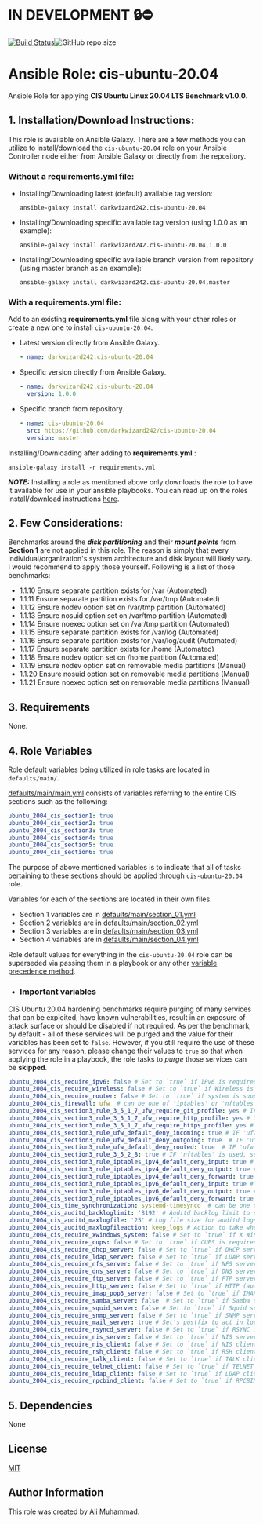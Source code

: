 # IN DEVELOPMENT :lock::no_entry:

[![Build Status](https://travis-ci.com/darkwizard242/cis-ubuntu-20.04.svg?branch=feature_cis-ubuntu-20.04-development)](https://travis-ci.com/darkwizard242/cis-ubuntu-20.04)![GitHub repo size](https://img.shields.io/github/repo-size/darkwizard242/cis-ubuntu-20.04?color=orange&style=flat-square)

# Ansible Role: cis-ubuntu-20.04

Ansible Role for applying **CIS Ubuntu Linux 20.04 LTS Benchmark v1.0.0**.

## 1\. Installation/Download Instructions:

This role is available on Ansible Galaxy. There are a few methods you can utilize to install/download the `cis-ubuntu-20.04` role on your Ansible Controller node either from Ansible Galaxy or directly from the repository.

### Without a requirements.yml file:

- Installing/Downloading latest (default) available tag version:

  ```shell
  ansible-galaxy install darkwizard242.cis-ubuntu-20.04
  ```

- Installing/Downloading specific available tag version (using 1.0.0 as an example):

  ```shell
  ansible-galaxy install darkwizard242.cis-ubuntu-20.04,1.0.0
  ```

- Installing/Downloading specific available branch version from repository (using master branch as an example):

  ```shell
  ansible-galaxy install darkwizard242.cis-ubuntu-20.04,master
  ```

### With a requirements.yml file:

Add to an existing **requirements.yml** file along with your other roles or create a new one to install `cis-ubuntu-20.04`.

- Latest version directly from Ansible Galaxy.

  ```yaml
  - name: darkwizard242.cis-ubuntu-20.04
  ```

- Specific version directly from Ansible Galaxy.

  ```yaml
  - name: darkwizard242.cis-ubuntu-20.04
    version: 1.0.0
  ```

- Specific branch from repository.

  ```yaml
  - name: cis-ubuntu-20.04
    src: https://github.com/darkwizard242/cis-ubuntu-20.04
    version: master
  ```

Installing/Downloading after adding to **requirements.yml** :

```shell
ansible-galaxy install -r requirements.yml
```

**_NOTE:_** Installing a role as mentioned above only downloads the role to have it available for use in your ansible playbooks. You can read up on the roles install/download instructions [here](https://galaxy.ansible.com/docs/using/installing.html).

## 2\. Few Considerations:

Benchmarks around the **_disk partitioning_** and their **_mount points_** from **Section 1** are not applied in this role. The reason is simply that every individual/organization's system architecture and disk layout will likely vary. I would recommend to apply those yourself. Following is a list of those benchmarks:

- 1.1.10 Ensure separate partition exists for /var (Automated)
- 1.1.11 Ensure separate partition exists for /var/tmp (Automated)
- 1.1.12 Ensure nodev option set on /var/tmp partition (Automated)
- 1.1.13 Ensure nosuid option set on /var/tmp partition (Automated)
- 1.1.14 Ensure noexec option set on /var/tmp partition (Automated)
- 1.1.15 Ensure separate partition exists for /var/log (Automated)
- 1.1.16 Ensure separate partition exists for /var/log/audit (Automated)
- 1.1.17 Ensure separate partition exists for /home (Automated)
- 1.1.18 Ensure nodev option set on /home partition (Automated)
- 1.1.19 Ensure nodev option set on removable media partitions (Manual)
- 1.1.20 Ensure nosuid option set on removable media partitions (Manual)
- 1.1.21 Ensure noexec option set on removable media partitions (Manual)

## 3\. Requirements

None.

## 4\. Role Variables

Role default variables being utilized in role tasks are located in `defaults/main/`.

[defaults/main/main.yml](https://github.com/darkwizard242/cis-ubuntu-20.04/blob/master/defaults/main/main.yml) consists of variables referring to the entire CIS sections such as the following:

```yaml
ubuntu_2004_cis_section1: true
ubuntu_2004_cis_section2: true
ubuntu_2004_cis_section3: true
ubuntu_2004_cis_section4: true
ubuntu_2004_cis_section5: true
ubuntu_2004_cis_section6: true
```

The purpose of above mentioned variables is to indicate that all of tasks pertaining to these sections should be applied through `cis-ubuntu-20.04` role.

Variables for each of the sections are located in their own files.

- Section 1 variables are in [defaults/main/section_01.yml](https://github.com/darkwizard242/cis-ubuntu-20.04/blob/master/defaults/main/section_01.yml)
- Section 2 variables are in [defaults/main/section_02.yml](https://github.com/darkwizard242/cis-ubuntu-20.04/blob/master/defaults/main/section_02.yml)
- Section 3 variables are in [defaults/main/section_03.yml](https://github.com/darkwizard242/cis-ubuntu-20.04/blob/master/defaults/main/section_03.yml)
- Section 4 variables are in [defaults/main/section_04.yml](https://github.com/darkwizard242/cis-ubuntu-20.04/blob/master/defaults/main/section_04.yml)

Role default values for everything in the `cis-ubuntu-20.04` role can be superseded via passing them in a playbook or any other [variable precedence method](https://docs.ansible.com/ansible/latest/user_guide/playbooks_variables.html#variable-precedence-where-should-i-put-a-variable).

- ### Important variables

CIS Ubuntu 20.04 hardening benchmarks require purging of many services that can be exploited, have known vulnerabilities, result in an exposure of attack surface or should be disabled if not required. As per the benchmark, by default - all of these services will be purged and the value for their variables has been set to `false`. However, if you still require the use of these services for any reason, please change their values to `true` so that when applying the role in a playbook, the role tasks to _purge_ those services can be **skipped**.

```yaml
ubuntu_2004_cis_require_ipv6: false # Set to `true` if IPv6 is required.
ubuntu_2004_cis_require_wireless: false # Set to `true` if Wireless is required.
ubuntu_2004_cis_require_router: false # Set to `true` if system is supposed to act as a router.
ubuntu_2004_cis_firewall: ufw  # can be one of 'iptables' or 'nftables' or 'ufw'.
ubuntu_2004_cis_section3_rule_3_5_1_7_ufw_require_git_profile: yes # IF 'ufw' is used, setting to 'yes' allows for a UFW git application profile to be configured and allowed.
ubuntu_2004_cis_section3_rule_3_5_1_7_ufw_require_http_profile: yes # IF 'ufw' is used, setting to 'yes' allows for a UFW HTTP application profile to be configured and allowed.
ubuntu_2004_cis_section3_rule_3_5_1_7_ufw_require_https_profile: yes # IF 'ufw' is used, setting to 'yes' allows for a UFW HTTPS application profile to be configured and allowed.
ubuntu_2004_cis_section3_rule_ufw_default_deny_incoming: true # IF 'ufw' is used, setting to 'true' will deny all incoming connections by default. Operates same as `ufw default deny incoming`. Set to `false` if you don't require this to be applied.
ubuntu_2004_cis_section3_rule_ufw_default_deny_outgoing: true  # IF 'ufw' is used, setting to 'true' will deny all outgoing connections by default. Operates same as `ufw default deny outgoing`. Set to `false` if you don't require this to be applied.
ubuntu_2004_cis_section3_rule_ufw_default_deny_routed: true  # IF 'ufw' is used, setting to 'true' will deny all routed connections by default. Operates same as `ufw default deny routed`. Set to `false` if you don't require this to be applied.
ubuntu_2004_cis_section3_rule_3_5_2_8: true # IF 'nftables' is used, setting to 'true' will deny all input/forward/output connections by default, leaving the system unreachable. Set to `false` if you don't require this to be applied or to lose connectivity.
ubuntu_2004_cis_section3_rule_iptables_ipv4_default_deny_input: true # IF 'iptables' is used, setting to 'true' will deny all inbound connections on ipv4 by default, leaving the system unreachable. Set to `false` if you don't require this to be applied or to lose connectivity.
ubuntu_2004_cis_section3_rule_iptables_ipv4_default_deny_output: true # IF 'iptables' is used, setting to 'true' will deny all outbound connections on ipv4 by default, leaving the system unreachable. Set to `false` if you don't require this to be applied or to lose connectivity.
ubuntu_2004_cis_section3_rule_iptables_ipv4_default_deny_forward: true # IF 'iptables' is used, setting to 'true' will deny all forward connections on ipv4 by default, leaving the system unreachable. Set to `false` if you don't require this to be applied or to lose connectivity.
ubuntu_2004_cis_section3_rule_iptables_ipv6_default_deny_input: true # IF 'iptables' is used and ipv6 is enabled, setting to 'true' will deny all inbound connections on ipv4 by default, leaving the system unreachable. Set to `false` if you don't require this to be applied or to lose connectivity.
ubuntu_2004_cis_section3_rule_iptables_ipv6_default_deny_output: true # IF 'iptables' is used and ipv6 is enabled, setting to 'true' will deny all outbound connections on ipv4 by default, leaving the system unreachable. Set to `false` if you don't require this to be applied or to lose connectivity.
ubuntu_2004_cis_section3_rule_iptables_ipv6_default_deny_forward: true # IF 'iptables' is used and ipv6 is enabled, setting to 'true' will deny all forward connections on ipv4 by default, leaving the system unreachable. Set to `false` if you don't require this to be applied or to lose connectivity.
ubuntu_2004_cis_time_synchronization: systemd-timesyncd  # can be one of 'ntp' or 'chrony' or 'systemd-timesyncd'.
ubuntu_2004_cis_auditd_backloglimit: '8192' # Auditd backlog limit to store sufficient records at boot time.
ubuntu_2004_cis_auditd_maxlogfile: '25' # Log file size for auditd logs. Set as appropriate.
ubuntu_2004_cis_auditd_maxlogfileaction: keep_logs # Action to take when logs have reached max size. Set as appropriate
ubuntu_2004_cis_require_xwindows_system: false # Set to `true` if X Windows System is required.
ubuntu_2004_cis_require_cups: false # Set to `true` if CUPS is required.
ubuntu_2004_cis_require_dhcp_server: false # Set to `true` if DHCP server is required.
ubuntu_2004_cis_require_ldap_server: false # Set to `true` if LDAP server is required.
ubuntu_2004_cis_require_nfs_server: false # Set to `true` if NFS server is required.
ubuntu_2004_cis_require_dns_server: false # Set to `true` if DNS server is required.
ubuntu_2004_cis_require_ftp_server: false # Set to `true` if FTP server is required.
ubuntu_2004_cis_require_http_server: false # Set to `true` if HTTP (apache2) server is required.
ubuntu_2004_cis_require_imap_pop3_server: false # Set to `true` if IMAP and POP3 servers are required.
ubuntu_2004_cis_require_samba_server: false  # Set to `true` if Samba daemon is required.
ubuntu_2004_cis_require_squid_server: false # Set to `true` if Squid server is required.
ubuntu_2004_cis_require_snmp_server: false # Set to `true` if SNMP server is required.
ubuntu_2004_cis_require_mail_server: true # Set's postfix to act in local-only mode.
ubuntu_2004_cis_require_rsyncd_server: false # Set to `true` if RSYNC is required.
ubuntu_2004_cis_require_nis_server: false # Set to `true` if NIS server is required.
ubuntu_2004_cis_require_nis_client: false # Set to `true` if NIS client is required.
ubuntu_2004_cis_require_rsh_client: false # Set to `true` if RSH client is required.
ubuntu_2004_cis_require_talk_client: false # Set to `true` if TALK client is required.
ubuntu_2004_cis_require_telnet_client: false # Set to `true` if TELNET client is required.
ubuntu_2004_cis_require_ldap_client: false # Set to `true` if LDAP client is required.
ubuntu_2004_cis_require_rpcbind_client: false # Set to `true` if RPCBIND client is required.
```

## 5\. Dependencies

None

## License

[MIT](https://github.com/darkwizard242/cis-ubuntu-20.04/blob/master/LICENSE)

## Author Information

This role was created by [Ali Muhammad](https://www.linkedin.com/in/ali-muhammad-759791130/).

